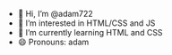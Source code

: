 - 👋 Hi, I’m @adam722
- 👀 I’m interested in HTML/CSS and JS
- 🌱 I’m currently learning HTML and CSS
- 😄 Pronouns: adam

<!---
adam722/adam722 is a ✨ special ✨ repository because its `README.md` (this file) appears on your GitHub profile.
You can click the Preview link to take a look at your changes.
--->
